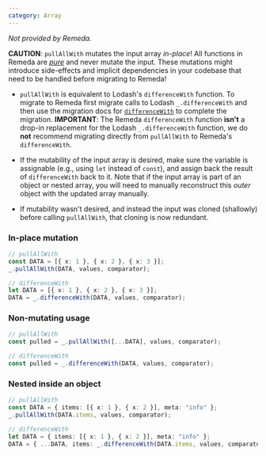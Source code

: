 ```yaml
---
category: Array
---
```


_Not provided by Remeda._

**CAUTION**: `pullAllWith` mutates the input array _in-place_! All functions in
Remeda are [_pure_](https://en.wikipedia.org/wiki/Pure_function) and never
mutate the input. These mutations might introduce side-effects and implicit
dependencies in your codebase that need to be handled before migrating to
Remeda!

- `pullAllWith` is equivalent to Lodash's `differenceWith` function. To migrate
  to Remeda first migrate calls to Lodash `_.differenceWith` and then use the
  migration docs for [`differenceWith`](/migrate/lodash#differenceWith) to
  complete the migration. **IMPORTANT**: The Remeda `differenceWith` function
  **isn't** a drop-in replacement for the Lodash `_.differenceWith` function, we
  do **not** recommend migrating directly from `pullAllWith` to Remeda's
  `differenceWith`.

- If the mutability of the input array is desired, make sure the variable is
  assignable (e.g., using `let` instead of `const`), and assign back the result
  of `differenceWith` back to it. Note that if the input array is part of an
  object or nested array, you will need to manually reconstruct this _outer_
  object with the updated array manually.

- If mutability wasn't desired, and instead the input was cloned (shallowly)
  before calling `pullAllWith`, that cloning is now redundant.

### In-place mutation

```ts
// pullAllWith
const DATA = [{ x: 1 }, { x: 2 }, { x: 3 }];
_.pullAllWith(DATA, values, comparator);

// differenceWith
let DATA = [{ x: 1 }, { x: 2 }, { x: 3 }];
DATA = _.differenceWith(DATA, values, comparator);
```

### Non-mutating usage

```ts
// pullAllWith
const pulled = _.pullAllWith([...DATA], values, comparator);

// differenceWith
const pulled = _.differenceWith(DATA, values, comparator);
```

### Nested inside an object

```ts
// pullAllWith
const DATA = { items: [{ x: 1 }, { x: 2 }], meta: "info" };
_.pullAllWith(DATA.items, values, comparator);

// differenceWith
let DATA = { items: [{ x: 1 }, { x: 2 }], meta: "info" };
DATA = { ...DATA, items: _.differenceWith(DATA.items, values, comparator) };
```
